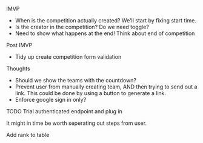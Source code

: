 IMVP
 - When is the competition actually created? We'll start by fixing start time.
 - Is the creator in the competition? Do we need toggle?
 - Need to show what happens at the end! Think about end of competition

Post IMVP
- Tidy up create competition form validation

Thoughts
 - Should we show the teams with the countdown?
 - Prevent user from manually creating team, AND then trying to send out a link. This could be done by using a button to generate a link.
 - Enforce google sign in only?

TODO
Trial authenticated endpoint and plug in

It might in time be worth seperating out steps from user.

Add rank to table

